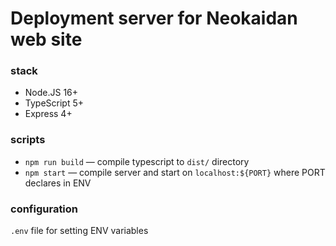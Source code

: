 # Deployment server for Neokaidan web site

### stack
- Node.JS 16+
- TypeScript 5+
- Express 4+

### scripts
- `npm run build` — compile typescript to `dist/` directory
- `npm start` — compile server and start on `localhost:${PORT}` where PORT declares in ENV

### configuration
`.env` file for setting ENV variables